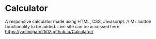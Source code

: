 # Calculator
A responsive calculator made using HTML, CSS, Javascript. 
// M+ button functionality to be added.
Live site can be accessed here https://yashnigam2503.github.io/Calculator/

